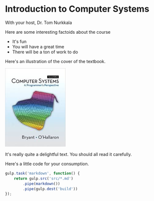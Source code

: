 # Introduction to Computer Systems

With your host, Dr. Tom Nurkkala

Here are some interesting factoids about the course
- It's fun
- You will have a great time
- There will be a ton of work to do

Here's an illustration of the cover of the textbook.

[//]: # "<Slide>"

![CSAPP Cover](static/csapp.jpg)

[//]: # "</Slide>"

It's really quite a delightful text.
You should all read it carefully.

Here's a little code for your consumption.
```javascript
gulp.task('markdown', function() {
    return gulp.src('src/*.md')
        .pipe(markdown())
        .pipe(gulp.dest('build'))
});
```
